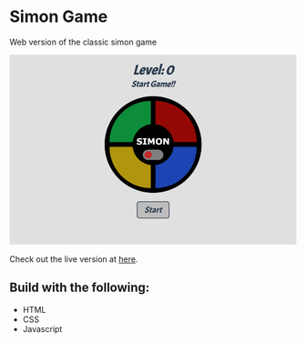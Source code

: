 # Simon Game
Web version of the classic simon game

![Simon Game|200x133](screenshot.png)

Check out the live version at [here](https://codepen.io/eskaine/pen/QWNoqRM).

## Build with the following:
- HTML
- CSS
- Javascript
